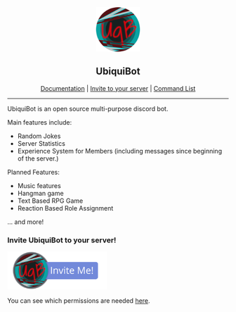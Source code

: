 <div align="center">
        <img width="20%" src="img/UbiquiBot.png">
</div>
<div align="center">
        <b><h2>UbiquiBot</h2></b>
        <a href="https://github.com/AxonneQ/UbiquiBot/wiki">Documentation</a> |
        <a href="#invite">Invite to your server</a> |
        <a href="https://github.com/AxonneQ/UbiquiBot/wiki/Command-List">Command List</a>
</div>
<hr>
UbiquiBot is an open source multi-purpose discord bot.

Main features include:

* Random Jokes
* Server Statistics
* Experience System for Members (including messages since beginning of the server.)

Planned Features:

* Music features
* Hangman game
* Text Based RPG Game
* Reaction Based Role Assignment

... and more!


### <p name="invite"> Invite UbiquiBot to your server! </p>
<a href="https://discordapp.com/oauth2/authorize?client_id=615313123905241182&permissions=675015872&scope=bot">
        <img width="45%" src="img/UbiquiBotInvite.png">
</a>

You can see which permissions are needed [here](https://github.com/AxonneQ/UbiquiBot/wiki/Required-Permissions).


